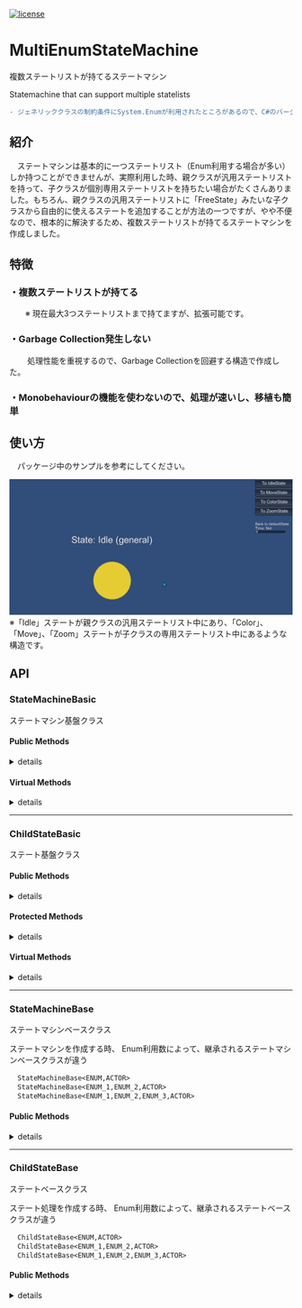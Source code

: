 [![license](https://img.shields.io/badge/license-MIT-brightgreen.svg?style=flat-square)](https://github.com/YuloongBY/MultiEnumStateMachine/blob/main/LICENSE)

# MultiEnumStateMachine

複数ステートリストが持てるステートマシン
 
Statemachine that can support multiple statelists
 
```diff
- ジェネリッククラスの制約条件にSystem.Enumが利用されたところがあるので、C#のバージョンが7.3以上が必要になります。
``` 
## 紹介
　ステートマシンは基本的に一つステートリスト（Enum利用する場合が多い）しか持つことができませんが、実際利用した時、親クラスが汎用ステートリストを持って、子クラスが個別専用ステートリストを持ちたい場合がたくさんありました。もちろん、親クラスの汎用ステートリストに「FreeState」みたいな子クラスから自由的に使えるステートを追加することが方法の一つですが、やや不便なので、根本的に解決するため、複数ステートリストが持てるステートマシンを作成しました。

## 特徴
### ・複数ステートリストが持てる

　　※ 現在最大3つステートリストまで持てますが、拡張可能です。
 
### ・Garbage Collection発生しない
　
　処理性能を重視するので、Garbage Collectionを回避する構造で作成した。

### ・Monobehaviourの機能を使わないので、処理が速いし、移植も簡単

## 使い方
　パッケージ中のサンプルを参考にしてください。

  ![Image](https://github.com/YuloongBY/BYImage/blob/main/MultiEnumStateMachine/MultiEnumStateMachineSample.gif)
  ※「Idle」ステートが親クラスの汎用ステートリスト中にあり、「Color」、「Move」、「Zoom」ステートが子クラスの専用ステートリスト中にあるような構造です。

## API
### StateMachineBasic
  ステートマシン基盤クラス
  
#### Public Methods
<details>
  <summary>details</summary>
 
```csharp
/// <summary>
/// 時間を加算
/// ※「Timer」がステート遷移を発生した時、自動的にクリア処理を行う
/// </summary>
/// <param name="_dt">DeltaTime</param>
public void AddTimer( float _dt )
```

```csharp
/// <summary>
/// 時間を取得
/// ※「Timer」がステート遷移を発生した時、自動的にクリア処理を行う
/// </summary>  
public float GetTimer()
```

```csharp
/// <summary>
/// 時間をクリア
/// ※「Timer」がステート遷移を発生した時、自動的にクリア処理を行う
/// </summary>
public void ClearTimer()
```

```csharp
/// <summary>
/// サブ時間を加算
/// ※「SubTimer」がサブステップを変化した時、自動的にクリア処理を行う
/// </summary>
/// <param name="_dt">DeltaTime</param>
public void AddSubTimer( float _dt )
```

```csharp
/// <summary>
/// サブ時間を取得
/// ※「SubTimer」がサブステップを変化した時、自動的にクリア処理を行う
/// </summary>    
public float GetSubTimer()
```

```csharp
/// <summary>
/// サブ時間をクリア
/// ※「SubTimer」がサブステップを変化した時、自動的にクリア処理を行う
/// </summary>        
public void ClearSubTimer()
```

```csharp
/// <summary>
/// サブステップを設定
/// </summary>
public void SetSubStep( int _subStep )
```

```csharp
/// <summary>
/// サブステップを取得
/// </summary>   
public int GetSubStep()
```

```csharp
/// <summary>
/// 更新（外部実行）
/// </summary>
/// <param name="_dt">DeltaTime</param>
public void Update( float _dt )
```

```csharp
/// <summary>
/// すべてのステートをクリア
/// </summary>
public void ClearAllState()
```

```csharp
/// <summary>
/// 現在ステートのインデックスを取得
/// </summary>
public int GetCurrentStateIdx()
```  

```csharp
/// <summary>
/// 現在ステートのクラスを取得
/// </summary>
public ChildStateBasic GetCurrentStateClass()
```  

```csharp
/// <summary>
/// ステートのクラスを取得
/// </summary>
public W GetStateIdxClass<W>( int _stateIdx ) where W : ChildStateBasic
```  

```csharp
/// <summary>
/// ステートのクラスを取得
/// </summary>
public ChildStateBasic GetStateIdxClass( int _stateIdx )
```  

```csharp
/// <summary>
/// デフォルトステートに遷移
/// </summary>
public void ToDefaultState()
```  

```csharp
/// <summary>
/// ポーズ判断
/// </summary>    
public bool IsPause_{ get;set;}
```  

```csharp
/// <summary>
/// アクティブ判断
/// </summary>
public bool IsActive_{ get; private set;}
```

</details>

#### Virtual Methods
<details>
  <summary>details</summary>
 
```csharp
/// <summary>
/// 開始
/// </summary>
virtual protected void OnBegin()
```

```csharp
/// <summary>
/// 更新
/// </summary>
/// <param name="_dt">DeltaTime</param>
virtual protected void OnUpdate( float _dt )
```

```csharp
/// <summary>
/// 終了
/// </summary>
virtual protected void OnEnd()
```

```csharp
/// <summary>
/// ステート遷移した時呼ばれる
/// </summary>
/// <param name="_prevStateIdx">前ステートのインデックス</param>
virtual protected void OnChangeState( int _prevStateIdx )
```
</details> 

---

### ChildStateBasic
  ステート基盤クラス

#### Public Methods
<details>
  <summary>details</summary>
 
```csharp
/// <summary>
/// 親ステートマシン
/// </summary>
public StateMachineBasic ParentMachine_{ protected get; set; } 
```

```csharp
/// <summary>
/// デフォルトステートに遷移
/// </summary>
public void ToDefaultState()
```

```csharp
/// <summary>
/// 現在ステートのインデックスを取得
/// </summary>
public int GetCurrentStateIdx()
```

```csharp
/// <summary>
/// 現在ステートのクラスを取得
/// </summary>
public ChildStateBasic GetCurrentStateClass()
```

```csharp
/// <summary>
/// 親ステートマシンを取得
/// </summary>
public T GetParentMachine<T>() where T : StateMachineBasic
```
</details>
 
#### Protected Methods

<details>
  <summary>details</summary> 
 
```csharp
/// <summary>
/// 時間を加算
/// ※「Timer」がステート遷移を発生した時、自動的にクリア処理を行う
/// </summary>
/// <param name="_dt">DeltaTime</param>    
protected void AddTimer( float _dt )
```

```csharp
/// <summary>
/// 時間を取得
/// ※「Timer」がステート遷移を発生した時、自動的にクリア処理を行う
/// </summary>    
protected float GetTimer()
```

```csharp
/// <summary>
/// 時間をクリア
/// ※「Timer」がステート遷移を発生した時、自動的にクリア処理を行う
/// </summary>
protected void ClearTimer()
```

```csharp
/// <summary>
/// サブ時間を加算
/// ※「SubTimer」がサブステップを変化した時、自動的にクリア処理を行う
/// </summary>
/// <param name="_dt">DeltaTime</param>
protected void AddSubTimer( float _dt )
```

```csharp
/// <summary>
/// サブ時間を取得
/// ※「SubTimer」がサブステップを変化した時、自動的にクリア処理を行う
/// </summary>    
protected float GetSubTimer()
```

```csharp
/// <summary>
/// サブ時間をクリア
/// ※「SubTimer」がサブステップを変化した時、自動的にクリア処理を行う
/// </summary>    
protected void ClearSubTimer()
```

```csharp
/// <summary>
/// サブステップを設定
/// </summary>
protected void SetSubStep( int _subStep )
```

```csharp
/// <summary>
/// サブステップを取得
/// </summary>   
protected int GetSubStep()
```

</details>

#### Virtual Methods

<details>
  <summary>details</summary>

```csharp
/// <summary>
/// 開始
/// </summary>
/// <param name="_prevStateIdx">前ステートのインデックス</param>    
virtual public void OnBegin( int _prevStateIdx )
```

```csharp
/// <summary>
/// 更新
/// </summary>
/// <param name="_dt">DeltaTime</param>
virtual public void OnUpdate( float _dt )
```

```csharp
/// <summary>
/// 終了
/// </summary>
/// <param name="_nextStateIdx">次ステートのインデックス</param>    
virtual public void OnEnd( int _nextStateIdx )
```

```csharp
/// <summary>
/// このステートに遷移できるかどうか判断
/// </summary>    
virtual public bool CanChangeState()
```

</details>

---

### StateMachineBase
  ステートマシンベースクラス
  
  ステートマシンを作成する時、 Enum利用数によって、継承されるステートマシンベースクラスが違う
```
  StateMachineBase<ENUM,ACTOR>
  StateMachineBase<ENUM_1,ENUM_2,ACTOR>  
  StateMachineBase<ENUM_1,ENUM_2,ENUM_3,ACTOR>
```

#### Public Methods
<details>
  <summary>details</summary>

```csharp
/// <summary>
/// ステートを登録
/// </summary>
/// <param name="_state">ステート</param>
/// <param name="_childState">ステートクラス</param>
/// <param name="_isDefaultState">デフォルトステートにとして利用</param>
public void RegisterState( ENUM _state , ChildStateBasic _childState , bool _isDefaultState = false )
``` 
 
```csharp
/// <summary>
/// ステートを削除
/// </summary>
public void RemoveState( ENUM _state )
```

```csharp
/// <summary>
/// ステートクラスを取得
/// </summary>
public ChildStateBasic GetStateClass( ENUM _state )
```

```csharp
/// <summary>
/// ステートクラスを取得
/// </summary>
public CHILD_CLASS GetStateClass<CHILD_CLASS>( ENUM _state ) where CHILD_CLASS : ChildStateBasic
```

```csharp
/// <summary>
/// 初期ステートを設定
/// </summary>
public void BeginState( ENUM _state )
```

```csharp
/// <summary>
/// ステートを設定
/// </summary>
public bool SetState( ENUM _state )
```

```csharp
/// <summary>
/// 指定したステートは現在のステートと同じかどうか判断
/// </summary>
public bool IsEqualsCurrentState( ENUM _state )
```

```csharp
/// <summary>
/// ステート遷移可能かどうか判断
/// </summary>
public bool CanChangeState( ENUM _state )
```

```csharp
/// <summary>
/// ステートとインデックスの一致性を判断
/// </summary>
public bool IsStateEqualsIdx( ENUM _state , int _idx )
```

```csharp
/// <summary>
/// ステートインデックスを取得
/// </summary>
public int GetStateIdx( ENUM _state )
```

```csharp
/// <summary>
/// ステートを取得
/// </summary>
public bool GetState( out ENUM _state , int _idx )
```

 </details>

---

### ChildStateBase
  ステートベースクラス
  
  ステート処理を作成する時、 Enum利用数によって、継承されるステートベースクラスが違う
```
  ChildStateBase<ENUM,ACTOR>
  ChildStateBase<ENUM_1,ENUM_2,ACTOR>  
  ChildStateBase<ENUM_1,ENUM_2,ENUM_3,ACTOR>
```
#### Public Methods
<details>
  <summary>details</summary>

```csharp
/// <summary>
/// 指定ステートは現在のステートと同じかどうか判断
/// </summary>
public bool IsEqualsCurrentState( ENUM _state )
``` 
 
```csharp
/// <summary>
/// ステートとインデックスの一致性を判断
/// </summary>
public bool IsStateEqualsIdx( ENUM _state , int _idx )
``` 
 
```csharp
/// <summary>
/// ステート遷移可能かどうか判断
/// </summary>
public bool CanChangeState( ENUM _state )
``` 
 
```csharp
/// <summary>
/// ステートを設定
/// </summary>
public bool SetState( ENUM _state )
```
 
```csharp
/// <summary>
/// ステートを設定
/// </summary>
public bool SetState( ENUM _state )
``` 
 
```csharp
/// <summary>
/// ステートクラスを取得
/// </summary>
public ChildStateBasic GetStateClass( ENUM _state )
``` 
 
```csharp
/// <summary>
/// ステートクラスをを取得
/// </summary>
public CHILD_CLASS GetStateClass<CHILD_CLASS>( ENUM _state ) where CHILD_CLASS : ChildStateBasic
```

```csharp
/// <summary>
/// ステートを取得
/// </summary>
public bool GetState( out ENUM _state , int _idx )
``` 
 
</details>



